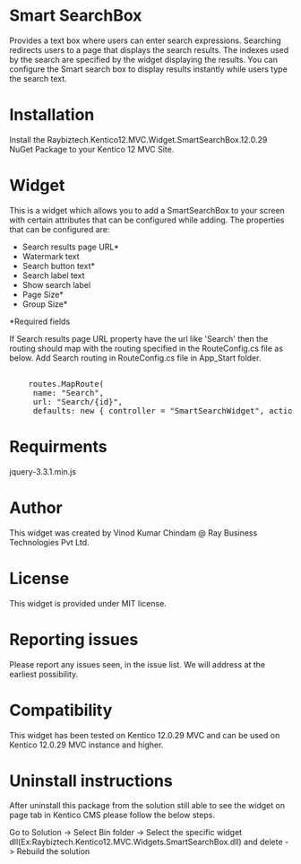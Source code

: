 # Smart SearchBox

Provides a text box where users can enter search expressions. Searching redirects users to a page that displays the search results. The indexes used by the search are specified by the widget displaying the results. You can configure the Smart search box to display results instantly while users type the search text.

# Installation

Install the Raybiztech.Kentico12.MVC.Widget.SmartSearchBox.12.0.29 NuGet Package to your Kentico 12 MVC Site. 

# Widget

This is a widget which allows you to add a SmartSearchBox to your screen with certain attributes that can be configured while adding. The properties that can be configured are:

- Search results page URL*
- Watermark text
- Search button text*
- Search label text
- Show search label
- Page Size*
- Group Size*

*Required fields

If Search results page URL property have the url like 'Search' then the routing should  map with the routing specified in the RouteConfig.cs file as below.
Add Search routing in RouteConfig.cs file in App_Start folder.
<pre>		
    routes.MapRoute(
     name: "Search",
     url: "Search/{id}",
	 defaults: new { controller = "SmartSearchWidget", action = "SearchResults", id = UrlParameter.Optional });
</pre>

# Requirments

jquery-3.3.1.min.js

# Author

This widget was created by Vinod Kumar Chindam @ Ray Business Technologies Pvt Ltd.

# License

This widget is provided under MIT license.

# Reporting issues

Please report any issues seen, in the issue list. We will address at the earliest possibility.

# Compatibility

This widget has been tested on Kentico 12.0.29 MVC and can be used on Kentico 12.0.29 MVC instance and higher.

# Uninstall instructions

After uninstall this package from the solution still able to see the widget on page tab in Kentico CMS please follow the below steps.

Go to Solution -> Select Bin folder -> Select the specific widget dll(Ex:Raybiztech.Kentico12.MVC.Widgets.SmartSearchBox.dll) and delete
-> Rebuild the solution
